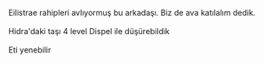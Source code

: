 Eilistrae rahipleri avlıyormuş bu arkadaşı. Biz de ava katılalım dedik.<br><br>Hidra'daki taşı 4 level Dispel ile düşürebildik<br><br>Eti yenebilir